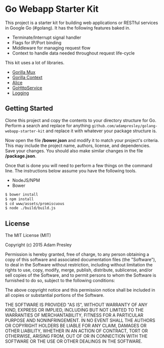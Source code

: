 Go Webapp Starter Kit
=====================

This project is a starter kit for building web applications or RESTful services
in Google Go (#golang). It has the following features baked in.

* Terminate/Interrupt signal handler
* Flags for IP/Port binding
* Middleware for managing request flow
* Context to handle data needed throughout request life-cycle

This kit uses a lot of libraries.

* [Gorilla Mux](http://www.gorillatoolkit.org/pkg/mux)
* [Gorilla Context](http://www.gorillatoolkit.org/pkg/context)
* [Alice](https://github.com/justinas/alice)
* [GoHttpService](https://github.com/adampresley/GoHttpService)
* [Logging](https://github.com/adampresley/logging)

Getting Started
---------------
Clone this project and copy the contents to your directory structure for Go.
Perform a search and replace for anything ```github.com/adampresley/golang-webapp-starter-kit```
and replace it with whatever your package structure is.

Now open the file **/bower.json** and modify it to match your project's criteria.
This may include the project name, authors, license, and dependencies. Save your
changes. You should also make similar changes in the file **/package.json**.

Once that is done you will need to perform a few things on the command line.
The instructions below assume you have the following tools.

* NodeJS/NPM
* Bower

```bash
$ bower install
$ npm install
$ cd www/assets/promiscuous
$ node ./build/build.js
```


License
-------
The MIT License (MIT)

Copyright (c) 2015 Adam Presley

Permission is hereby granted, free of charge, to any person obtaining a copy
of this software and associated documentation files (the "Software"), to deal
in the Software without restriction, including without limitation the rights
to use, copy, modify, merge, publish, distribute, sublicense, and/or sell
copies of the Software, and to permit persons to whom the Software is
furnished to do so, subject to the following conditions:

The above copyright notice and this permission notice shall be included in all
copies or substantial portions of the Software.

THE SOFTWARE IS PROVIDED "AS IS", WITHOUT WARRANTY OF ANY KIND, EXPRESS OR
IMPLIED, INCLUDING BUT NOT LIMITED TO THE WARRANTIES OF MERCHANTABILITY,
FITNESS FOR A PARTICULAR PURPOSE AND NONINFRINGEMENT. IN NO EVENT SHALL THE
AUTHORS OR COPYRIGHT HOLDERS BE LIABLE FOR ANY CLAIM, DAMAGES OR OTHER
LIABILITY, WHETHER IN AN ACTION OF CONTRACT, TORT OR OTHERWISE, ARISING FROM,
OUT OF OR IN CONNECTION WITH THE SOFTWARE OR THE USE OR OTHER DEALINGS IN THE
SOFTWARE.
